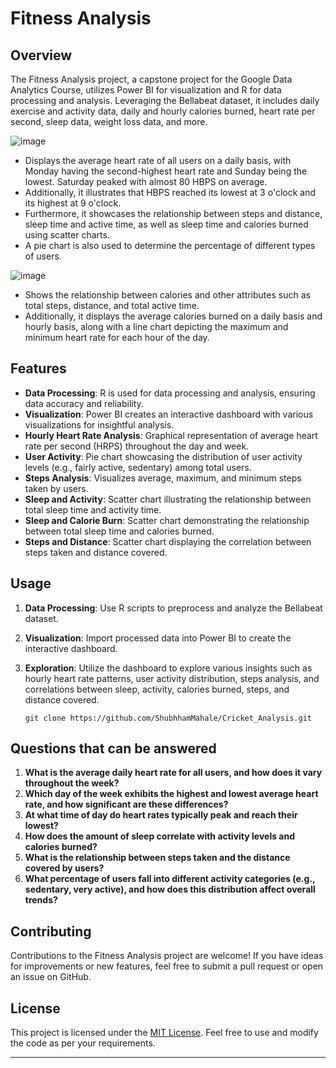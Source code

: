 # Fitness Analysis

## Overview
The Fitness Analysis project, a capstone project for the Google Data Analytics Course, utilizes Power BI for visualization and R for data processing and analysis. Leveraging the Bellabeat dataset, it includes daily exercise and activity data, daily and hourly calories burned, heart rate per second, sleep data, weight loss data, and more.


![image](https://github.com/ShubhhamMahale/exercise_fit_Analysis/assets/101944530/c7296822-bf8f-40b5-afb3-af1b54bb0c54)

  -  Displays the average heart rate of all users on a daily basis, with Monday having the second-highest heart rate and Sunday being the lowest. Saturday peaked with almost 80 HBPS on average.
  -  Additionally, it illustrates that HBPS reached its lowest at 3 o'clock and its highest at 9 o'clock.
  -  Furthermore, it showcases the relationship between steps and distance, sleep time and active time, as well as sleep time and calories burned using scatter charts.
  -  A pie chart is also used to determine the percentage of different types of users.

![image](https://github.com/ShubhhamMahale/exercise_fit_Analysis/assets/101944530/e32d409f-1aea-4399-864c-a24c0e6bb6e2)

  -  Shows the relationship between calories and other attributes such as total steps, distance, and total active time.
  -  Additionally, it displays the average calories burned on a daily basis and hourly basis, along with a line chart depicting the maximum and minimum heart rate for each hour of the day.
    
## Features
- **Data Processing**: R is used for data processing and analysis, ensuring data accuracy and reliability.
- **Visualization**: Power BI creates an interactive dashboard with various visualizations for insightful analysis.
- **Hourly Heart Rate Analysis**: Graphical representation of average heart rate per second (HRPS) throughout the day and week.
- **User Activity**: Pie chart showcasing the distribution of user activity levels (e.g., fairly active, sedentary) among total users.
- **Steps Analysis**: Visualizes average, maximum, and minimum steps taken by users.
- **Sleep and Activity**: Scatter chart illustrating the relationship between total sleep time and activity time.
- **Sleep and Calorie Burn**: Scatter chart demonstrating the relationship between total sleep time and calories burned.
- **Steps and Distance**: Scatter chart displaying the correlation between steps taken and distance covered.

## Usage
1. **Data Processing**: Use R scripts to preprocess and analyze the Bellabeat dataset.
2. **Visualization**: Import processed data into Power BI to create the interactive dashboard.
3. **Exploration**: Utilize the dashboard to explore various insights such as hourly heart rate patterns, user activity distribution, steps analysis, and correlations between sleep, activity, calories burned, steps, and distance covered.

    ```
   git clone https://github.com/ShubhhamMahale/Cricket_Analysis.git
   ```

## Questions that can be answered

1. **What is the average daily heart rate for all users, and how does it vary throughout the week?**
2. **Which day of the week exhibits the highest and lowest average heart rate, and how significant are these differences?**
3. **At what time of day do heart rates typically peak and reach their lowest?**
4. **How does the amount of sleep correlate with activity levels and calories burned?**
5. **What is the relationship between steps taken and the distance covered by users?**
6. **What percentage of users fall into different activity categories (e.g., sedentary, very active), and how does this distribution affect overall trends?**


## Contributing
Contributions to the Fitness Analysis project are welcome! If you have ideas for improvements or new features, feel free to submit a pull request or open an issue on GitHub.

## License
This project is licensed under the [MIT License](LICENSE). Feel free to use and modify the code as per your requirements.

---
